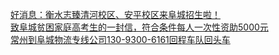   
[好消息：衡水志臻清河校区、安平校区来阜城招生啦！](http://www.dianyue.me/archives/206/13jsiagk48layuu0/)  
[致阜城贫困家庭高考生的一封信，符合条件每人一次性资助5000元](http://www.dianyue.me/archives/232/hh0xmgcjlnimgaa0/)  
[常州到阜城物流专线公司130-9300-6161回程车队回头车](http://www.dianyue.me/archives/308/3hbap6owi7b1n7p2/)